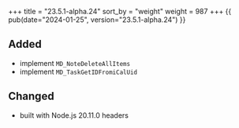 +++
title = "23.5.1-alpha.24"
sort_by = "weight"
weight = 987
+++
{{ pub(date="2024-01-25", version="23.5.1-alpha.24") }}

## Added

- implement `MD_NoteDeleteAllItems`
- implement `MD_TaskGetIDFromiCalUid`

## Changed

- built with Node.js 20.11.0 headers
